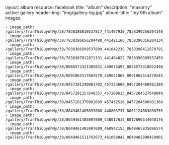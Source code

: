
layout: album
resource: facebook
title: "album"
description: "masonry"
active: gallery
header-img: "img/gallery-bg.jpg"
album-title: "my 9th album"
images:
    
    - image_path: /gallery/TranThiQuynhMy/38/7838386819537817_441407930_7838390256204140_2121538010461619145_n.jpg
    - image_path: /gallery/TranThiQuynhMy/38/7838386856204480_441421166_7838390316204134_1051326306741884134_n.jpg
    - image_path: /gallery/TranThiQuynhMy/38/7838386899537809_441042238_7838390412870791_7769519955250789155_n.jpg
    - image_path: /gallery/TranThiQuynhMy/38/7838387012871131_441404822_7838390399537459_515091661237265047_n.jpg
    - image_path: /gallery/TranThiQuynhMy/38/8086573321385831_449075497_8086573318052498_6147281889133160216_n.jpg
    - image_path: /gallery/TranThiQuynhMy/38/8091062517603578_449031068_8091062514270245_1336295342690724735_n.jpg
    - image_path: /gallery/TranThiQuynhMy/38/8457281240981702_457233600_8457284460981380_6038303858046062215_n.jpg
    - image_path: /gallery/TranThiQuynhMy/38/8457281357648357_457208613_8457284527648040_1244163511761040315_n.jpg
    - image_path: /gallery/TranThiQuynhMy/38/8457281370981689_457432516_8457284580981368_8801372908941080882_n.jpg
    - image_path: /gallery/TranThiQuynhMy/38/8649461485097008_448803737_8062124083830755_5450200281380938230_n.jpg
    - image_path: /gallery/TranThiQuynhMy/38/8649461485097009_448017614_8017696544940176_4214524320983343483_n.jpg
    - image_path: /gallery/TranThiQuynhMy/38/8649461485097009_460942153_8649465835096574_1970873074126224081_n.jpg
    - image_path: /gallery/TranThiQuynhMy/38/8649461511763673_461096042_8649465898429901_2028833132482035360_n.jpg
